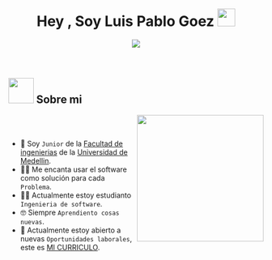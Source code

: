 <h1 align="center">Hey , Soy Luis Pablo Goez <img src="https://media.giphy.com/media/hvRJCLFzcasrR4ia7z/giphy.gif" width="35"></h1>
<p align="center">
  <a href="https://github.com/DenverCoder1/readme-typing-svg"><img src="https://readme-typing-svg.herokuapp.com?font=Time+New+Roman&color=%0055ff&size=25&center=true&vCenter=true&width=600&height=100&lines=Estudiante+de+Ingeniería+de+Sistemas;Apasionado+por+la+tecnología;Construyendo+mis+primeros+proyectos;Interesado+en+el+desarrollo+web;Siempre+dispuesto+a+aprender+algo+nuevo"></a>
</p>


<br>

	
## <picture><img src = "https://github.com/7oSkaaa/7oSkaaa/blob/main/Images/about_me.gif?raw=true" width = 50px></picture> Sobre mi

<picture> <img align="right" src="https://github.com/7oSkaaa/7oSkaaa/blob/main/Images/Right_Side.gif?raw=true" width = 250px></picture>

<br><br>

- :school: Soy `Junior` de la [Facultad de ingenierias](https://ingenierias.udemedellin.edu.co/#gsc.tab=0) de la [Universidad de Medellin](https://udemedellin.edu.co/).
- :technologist: Me encanta usar el software como solución para cada `Problema`.
- :student: Actualmente estoy estudianto `Ingenieria de software`.
- :nerd_face: Siempre `Aprendiento cosas nuevas`.
- :thinking: Actualmente estoy abierto a nuevas `Oportunidades laborales`, este es [MI CURRICULO](http://lnkiy.in/Ahmed_Hossam_Resume).
<br>
